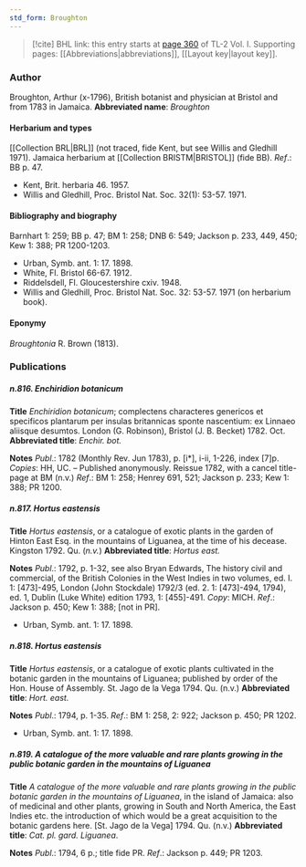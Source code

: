 ```yaml
---
std_form: Broughton
---
```


> [!cite] BHL link: this entry starts at [page 360](https://www.biodiversitylibrary.org/page/33120491) of TL-2 Vol. I.
> Supporting pages: [[Abbreviations|abbreviations]], [[Layout key|layout key]].

### Author

Broughton, Arthur (x-1796), British botanist and physician at Bristol and from 1783 in Jamaica. 
**Abbreviated name**: *Broughton*

#### Herbarium and types

[[Collection BRL|BRL]] (not traced, fide Kent, but see Willis and Gledhill 1971). Jamaica herbarium at [[Collection BRISTM|BRISTOL]] (fide BB).
*Ref*.: BB p. 47.
- Kent, Brit. herbaria 46. 1957.
- Willis and Gledhill, Proc. Bristol Nat. Soc. 32(1): 53-57. 1971.

#### Bibliography and biography

Barnhart 1: 259; BB p. 47; BM 1: 258; DNB 6: 549; Jackson p. 233, 449, 450; Kew 1: 388; PR 1200-1203.
- Urban, Symb. ant. 1: 17. 1898.
- White, Fl. Bristol 66-67. 1912.
- Riddelsdell, Fl. Gloucestershire cxiv. 1948.
- Willis and Gledhill, Proc. Bristol Nat. Soc. 32: 53-57. 1971 (on herbarium book).

#### Eponymy

*Broughtonia* R. Brown (1813).

### Publications

##### n.816. Enchiridion botanicum

**Title**
*Enchiridion botanicum*; complectens characteres genericos et specificos plantarum per insulas britannicas sponte nascentium: ex Linnaeo aliisque desumtos. London (G. Robinson), Bristol (J. B. Becket) 1782. Oct.
**Abbreviated title**: *Enchir. bot.*

**Notes**
*Publ*.: 1782 (Monthly Rev. Jun 1783), p. \[i\*\], i-ii, 1-226, index \[7\]p. *Copies*: HH, UC. – Published anonymously. Reissue 1782, with a cancel title-page at BM (n.v.)
*Ref*.: BM 1: 258; Henrey 691, 521; Jackson p. 233; Kew 1: 388; PR 1200.

##### n.817. Hortus eastensis

**Title**
*Hortus eastensis*, or a catalogue of exotic plants in the garden of Hinton East Esq. in the mountains of Liguanea, at the time of his decease. Kingston 1792. Qu. (*n.v.*)
**Abbreviated title**: *Hortus east.*

**Notes**
*Publ*.: 1792, p. 1-32, see also Bryan Edwards, The history civil and commercial, of the British Colonies in the West Indies in two volumes, ed. I. 1: \[473\]-495, London (John Stockdale) 1792/3 (ed. 2. 1: \[473\]-494, 1794), ed. 1, Dublin (Luke White) edition 1793, 1: \[455\]-491. *Copy*: MICH.
*Ref*.: Jackson p. 450; Kew 1: 388; \[not in PR\].
- Urban, Symb. ant. 1: 17. 1898.

##### n.818. Hortus eastensis

**Title**
*Hortus eastensis*, or a catalogue of exotic plants cultivated in the botanic garden in the mountains of Liguanea; published by order of the Hon. House of Assembly. St. Jago de la Vega 1794. Qu. (n.v.)
**Abbreviated title**: *Hort. east.*

**Notes**
*Publ*.: 1794, p. 1-35.
*Ref*.: BM 1: 258, 2: 922; Jackson p. 450; PR 1202.
- Urban, Symb. ant. 1: 17. 1898.

##### n.819. A catalogue of the more valuable and rare plants growing in the public botanic garden in the mountains of Liguanea

**Title**
*A catalogue of the more valuable and rare plants growing in the public botanic garden in the mountains of Liguanea*, in the island of Jamaica: also of medicinal and other plants, growing in South and North America, the East Indies etc. the introduction of which would be a great acquisition to the botanic gardens here. \[St. Jago de la Vega\] 1794. Qu. (n.v.)
**Abbreviated title**: *Cat. pl. gard. Liguanea*.

**Notes**
*Publ*.: 1794, 6 p.; title fide PR.
*Ref*.: Jackson p. 449; PR 1203.

